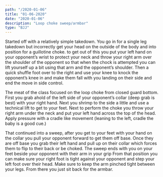 ```yaml
---
path: "/2020-01-06"
title: "01-06-2020"
date: "2020-01-06"
description: "Loop choke sweep/armbar"
type: "BJJ"
---
```


Started off with a relatively simple takedown. You go in for a single leg takedown but incorrectly get your head on the outside of the body and into position for a guillotine choke. to get out of this you put your left hand on your opponent’s wrist to protect your neck and throw your right arm over the shoulder of the opponent so that when the chock is attempted you can lift yourself up a bit using that arm and the opponent’s shoulder. Then a quick shuffle foot over to the right and use your knee to knock the opponent’s knee in and make them fall with you landing on their side and end the move in side control.

The meat of the class focused on the loop choke from closed guard bottom. First you grab ahold of the left side of your opponent’s collar (deep grab is best) with your right hand. Next you shrimp to the side a little and use a technical lift to get to your feet. Next to perform the choke you throw your right arm under the neck and put your left hand across the top of the head. Apply pressure with a cradle like movement (leaning to the left, cradle the baby is a good cue.)

That continued into a sweep, after you get to your feet with your hand on the collar you pull your opponent forward to get them off base. Once they are off base you grab their left hand and pull up on their collar which forces them to flip to their back or be choked. The sweep ends with you on your feet beside your opponent with their arm in your grip
From that position you can make sure your right foot is tight against your opponent and step your left foot over their head. Make sure to keep the arm pinched tight between your legs. From there you just sit back for the armbar.

